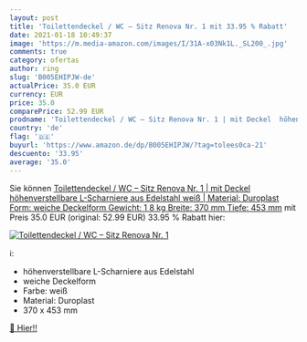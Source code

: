 ```yaml
---
layout: post
title: 'Toilettendeckel / WC – Sitz Renova Nr. 1 mit 33.95 % Rabatt'
date: 2021-01-18 10:49:37
image: 'https://m.media-amazon.com/images/I/31A-x03Nk1L._SL200_.jpg'
comments: true
category: ofertas
author: ring
slug: 'B005EHIPJW-de'
actualPrice: 35.0 EUR
currency: EUR
price: 35.0
comparePrice: 52.99 EUR
prodname: 'Toilettendeckel / WC – Sitz Renova Nr. 1 | mit Deckel  höhenverstellbare L-Scharniere aus Edelstahl  weiß | Material: Duroplast  Form: weiche Deckelform  Gewicht: 1 8 kg  Breite: 370 mm  Tiefe: 453 mm'
country: 'de'
flag: '🇩🇪'
buyurl: 'https://www.amazon.de/dp/B005EHIPJW/?tag=tolees0ca-21'
descuento: '33.95'
average: '35.0'
---
```


Sie können [Toilettendeckel / WC – Sitz Renova Nr. 1 | mit Deckel  höhenverstellbare L-Scharniere aus Edelstahl  weiß | Material: Duroplast  Form: weiche Deckelform  Gewicht: 1 8 kg  Breite: 370 mm  Tiefe: 453 mm](https://www.amazon.de/dp/B005EHIPJW/?tag=tolees0ca-21) mit Preis 35.0 EUR (original: 52.99 EUR) 33.95 % Rabatt hier:

[![Toilettendeckel / WC – Sitz Renova Nr. 1](https://m.media-amazon.com/images/I/31A-x03Nk1L._SL200_.jpg)](https://www.amazon.de/dp/B005EHIPJW/?tag=tolees0ca-21)

ℹ️:

- höhenverstellbare L-Scharniere aus Edelstahl
- weiche Deckelform
- Farbe: weiß
- Material: Duroplast
- 370 x 453 mm

[🛒 Hier!!](https://www.amazon.de/dp/B005EHIPJW/?tag=tolees0ca-21)
